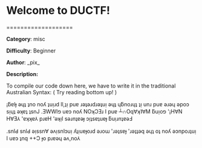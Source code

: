 # Welcome to DUCTF!
===================

**Category**: misc

**Difficulty**: Beginner 

**Author**: \_pix_

**Description:**

To compile our code down here, we have to write it in the traditional Australian Syntax: ( Try reading bottom up! )

¡ƃɐlɟ ǝɥʇ ʇno noʎ ʇuᴉɹd ll,ʇᴉ puɐ ɹǝʇǝɹdɹǝʇuᴉ ǝɥʇ ɥƃnoɹɥʇ ʇᴉ unɹ puɐ ǝɹǝɥ ǝpoɔ sᴉɥʇ ǝʞɐʇ ʇsnJ .ƎWWIפ uɐɔ noʎ NOʞƆƎɹ I puɐ ┴∩Oq∀ʞ˥∀M ƃuᴉoפ '¡H∀N H∀Ǝ⅄ 'ɐʞʞɐ⅄ pɹɐH 'ǝʞᴉl sǝɹnʇɐǝɟ ɔᴉʇsɐʇuɐɟ ƃuᴉɹnʇɐǝℲ

.snlԀ snlԀ ǝᴉssn∀ ǝʌᴉsnlɔuᴉ ʎʇᴉuɐɟoɹd ǝɹoɯ 'ɹǝʇsɐɟ 'ɹǝʇʇǝq ǝɥʇ oʇ noʎ ǝɔnpoɹʇuᴉ I uɐɔ ʇnq ++Ɔ ɟo pɹɐǝɥ ǝʌ,no⅄
